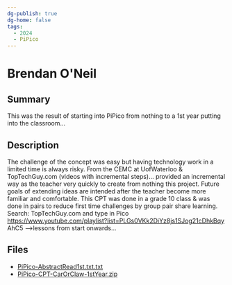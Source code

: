 ```yaml
---
dg-publish: true
dg-home: false
tags:
  - 2024
  - PiPico
---
```


# Brendan O'Neil

## Summary

This was the result of starting into PiPico from nothing to a 1st year putting into the classroom...

## Description

The challenge of the concept was easy but having technology work in a limited time is always risky. From the CEMC at UofWaterloo & TopTechGuy.com (videos with incremental steps)... provided an incremental way as the teacher very quickly to create from nothing this project. Future goals of extending ideas are intended after the teacher become more familiar and comfortable. This CPT was done in a grade 10 class & was done in pairs to reduce first time challenges by group pair share learning. Search: TopTechGuy.com and type in Pico https://www.youtube.com/playlist?list=PLGs0VKk2DiYz8js1SJog21cDhkBqy AhC5 -->lessons from start onwards...

## Files

*   [PiPico-AbstractRead1st.txt.txt](resources/Brendan_ONeil/PiPico-AbstractRead1st.txt.txt)
*   [PiPico-CPT-CarOrClaw-1stYear.zip](resources/Brendan_ONeil/PiPico-CPT-CarOrClaw-1stYear.zip)